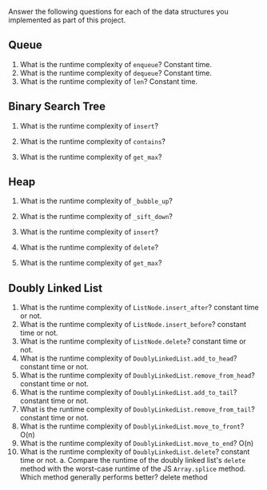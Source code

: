 Answer the following questions for each of the data structures you implemented as part of this project.

## Queue

1. What is the runtime complexity of `enqueue`?
   Constant time.
2. What is the runtime complexity of `dequeue`?
   Constant time.
3. What is the runtime complexity of `len`?
   Constant time.

## Binary Search Tree

1. What is the runtime complexity of `insert`?

2. What is the runtime complexity of `contains`?

3. What is the runtime complexity of `get_max`?

## Heap

1. What is the runtime complexity of `_bubble_up`?

2. What is the runtime complexity of `_sift_down`?

3. What is the runtime complexity of `insert`?

4. What is the runtime complexity of `delete`?

5. What is the runtime complexity of `get_max`?

## Doubly Linked List

1. What is the runtime complexity of `ListNode.insert_after`?
   constant time or not.
2. What is the runtime complexity of `ListNode.insert_before`?
   constant time or not.
3. What is the runtime complexity of `ListNode.delete`?
   constant time or not.
4. What is the runtime complexity of `DoublyLinkedList.add_to_head`?
   constant time or not.
5. What is the runtime complexity of `DoublyLinkedList.remove_from_head`?
   constant time or not.
6. What is the runtime complexity of `DoublyLinkedList.add_to_tail`?
   constant time or not.
7. What is the runtime complexity of `DoublyLinkedList.remove_from_tail`?
   constant time or not.
8. What is the runtime complexity of `DoublyLinkedList.move_to_front`?
   O(n)
9. What is the runtime complexity of `DoublyLinkedList.move_to_end`?
   O(n)
10. What is the runtime complexity of `DoublyLinkedList.delete`?
    constant time or not.
    a. Compare the runtime of the doubly linked list's `delete` method with the worst-case runtime of the JS `Array.splice` method. Which method generally performs better?
    delete method
